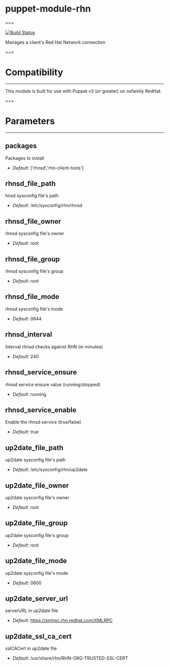 # puppet-module-rhn
===

[![Build Status](https://travis-ci.org/jwennerberg/puppet-module-rhn.png?branch=master)](https://travis-ci.org/jwennerberg/puppet-module-rhn)

Manages a client's Red Hat Network connection

===

# Compatibility
---------------
This module is built for use with Puppet v3 (or greater) on osfamily RedHat.

===

# Parameters
------------

packages
--------
Packages to install

- *Default*: ['rhnsd','rhn-client-tools']

rhnsd_file_path
---------------
hnsd sysconfig file's path

- *Default*: /etc/sysconfig/rhn/rhnsd

rhnsd_file_owner
----------------
rhnsd sysconfig file's owner

- *Default*: root

rhnsd_file_group
----------------
rhnsd sysconfig file's group

- *Default*: root

rhnsd_file_mode
---------------
rhnsd sysconfig file's mode

- *Default*: 0644

rhnsd_interval
--------------
Interval rhnsd checks against RHN (in minutes)

- *Default*: 240

rhnsd_service_ensure
--------------------
rhnsd service ensure value (running/stopped)

- *Default*: running

rhnsd_service_enable
--------------------
Enable the rhnsd service (true/false)

- *Default*: true

up2date_file_path
-----------------
up2date sysconfig file's path

- *Default*: /etc/sysconfig/rhn/up2date

up2date_file_owner
------------------
up2date sysconfig file's owner

- *Default*: root

up2date_file_group
------------------
up2date sysconfig file's group

- *Default*: root

up2date_file_mode
-----------------
up2date sysconfig file's mode

- *Default*: 0600

up2date_server_url
------------------
serverURL in up2date file

- *Default*: https://xmlrpc.rhn.redhat.com/XMLRPC

up2date_ssl_ca_cert
-------------------
sslCACert in up2date file

- *Default*: /usr/share/rhn/RHN-ORG-TRUSTED-SSL-CERT
